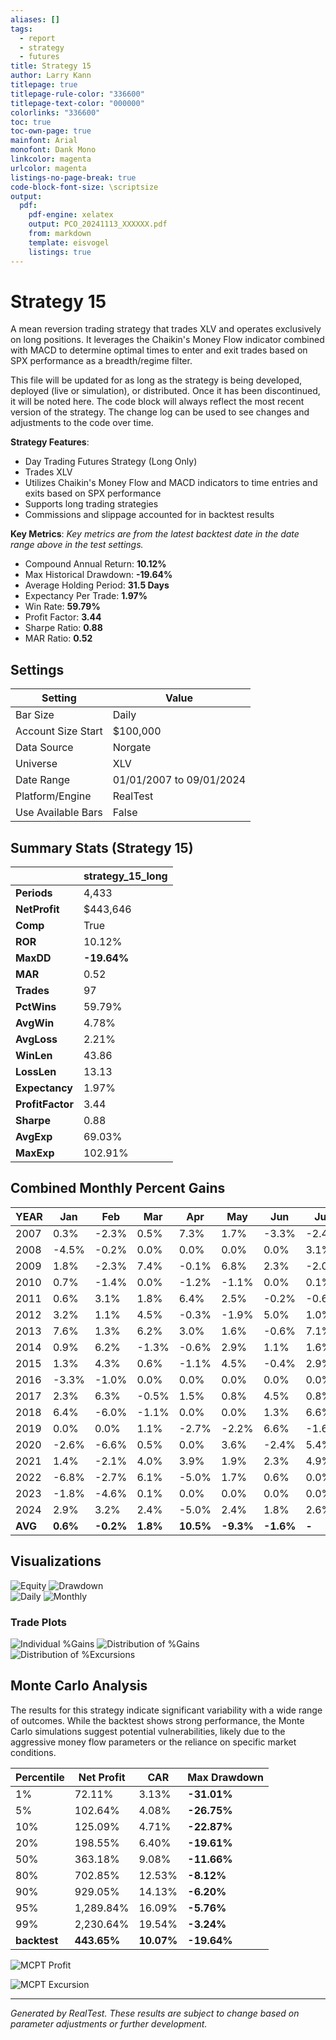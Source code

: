 ```yaml
---
aliases: []
tags: 
  - report
  - strategy
  - futures
title: Strategy 15
author: Larry Kann
titlepage: true
titlepage-rule-color: "336600"
titlepage-text-color: "000000"
colorlinks: "336600"
toc: true
toc-own-page: true
mainfont: Arial
monofont: Dank Mono
linkcolor: magenta
urlcolor: magenta
listings-no-page-break: true
code-block-font-size: \scriptsize
output:
  pdf:
    pdf-engine: xelatex
    output: PCO_20241113_XXXXXX.pdf
    from: markdown
    template: eisvogel
    listings: true
---
```

# Strategy 15

A mean reversion trading strategy that trades XLV and operates exclusively on long positions. It leverages the Chaikin's Money Flow indicator combined with MACD to determine optimal times to enter and exit trades based on SPX performance as a breadth/regime filter.

This file will be updated for as long as the strategy is being developed, deployed (live or simulation), or distributed. Once it has been discontinued, it will be noted here. The code block will always reflect the most recent version of the strategy. The change log can be used to see changes and adjustments to the code over time.

**Strategy Features**:

- Day Trading Futures Strategy (Long Only)
- Trades XLV
- Utilizes Chaikin's Money Flow and MACD indicators to time entries and exits based on SPX performance
- Supports long trading strategies
- Commissions and slippage accounted for in backtest results

**Key Metrics**: _Key metrics are from the latest backtest date in the date range above in the test settings._

- Compound Annual Return: **10.12%**
- Max Historical Drawdown: **-19.64%**
- Average Holding Period: **31.5 Days**
- Expectancy Per Trade: **1.97%**
- Win Rate: **59.79%**
- Profit Factor: **3.44**
- Sharpe Ratio: **0.88**
- MAR Ratio: **0.52**

## Settings

| Setting            | Value                    |
| ------------------ | ------------------------ |
| Bar Size           | Daily                    |
| Account Size Start | $100,000                 |
| Data Source        | Norgate                  |
| Universe           | XLV                      |
| Date Range         | 01/01/2007 to 09/01/2024 |
| Platform/Engine    | RealTest                 |
| Use Available Bars | False                    |

## Summary Stats (Strategy 15)

|              | strategy_15_long |
| ------------ | ---------------- |
| **Periods**      | 4,433            |
| **NetProfit**    | $443,646         |
| **Comp**         | True             |
| **ROR**          | 10.12%           |
| **MaxDD**        | **-19.64%**      |
| **MAR**          | 0.52             |
| **Trades**       | 97               |
| **PctWins**      | 59.79%           |
| **AvgWin**       | 4.78%            |
| **AvgLoss**      | 2.21%            |
| **WinLen**       | 43.86            |
| **LossLen**      | 13.13            |
| **Expectancy**   | 1.97%            |
| **ProfitFactor** | 3.44             |
| **Sharpe**       | 0.88             |
| **AvgExp**       | 69.03%           |
| **MaxExp**       | 102.91%          |

## Combined Monthly Percent Gains

| YEAR | Jan   | Feb    | Mar    | Apr   | May   | Jun  | Jul  | Aug    | Sep    | Oct    | Nov    | Dec    | **TOTAL** | MaxDD   |
| ---- | ----- | ------ | ------ | ----- | ----- | ---- | ---- | ------ | ------ | ------ | ------ | ------ | -------- | ------- |
| 2007 | 0.3%  | -2.3%  | 0.5%   | 7.3%  | 1.7%  | -3.3% | -2.4% | 1.0%   | 0.0%   | -0.3% | -0.7% | 0.0%  | **1.3%**  | -8.5%   |
| 2008 | -4.5% | -0.2%  | 0.0%   | 0.0%  | 0.0%  | 0.0% | 3.1% | 0.0%   | -6.1%  | -2.3% | 0.0%  | 0.0%  | **-10.0%** | -12.3%  |
| 2009 | 1.8%  | -2.3%  | 7.4%   | -0.1% | 6.8%  | 2.3% | -2.0% | 2.1%   | 0.6%   | -2.1% | 9.3%  | 1.8%  | **27.9%**  | -10.9%  |
| 2010 | 0.7%  | -1.4%  | 0.0%   | -1.2% | -1.1% | 0.0% | 0.1% | -1.7%  | 9.1%   | 2.2%  | -2.9% | 4.6%  | **8.2%**   | -11.1%  |
| 2011 | 0.6%  | 3.1%   | 1.8%   | 6.4%  | 2.5%  | -0.2% | -0.6% | -6.9%  | 0.0%   | 2.0%  | 0.0%  | 3.0%  | **11.6%**  | -8.5%   |
| 2012 | 3.2%  | 1.1%   | 4.5%   | -0.3% | -1.9% | 5.0% | 1.0% | 1.2%   | 3.8%   | -0.2% | -3.3% | -0.1% | **14.5%**  | -7.4%   |
| 2013 | 7.6%  | 1.3%   | 6.2%   | 3.0%  | 1.6%  | -0.6% | 7.1% | -3.5%  | 3.2%   | 4.2%  | 4.6%  | 0.7%  | **40.9%**  | -5.2%   |
| 2014 | 0.9%  | 6.2%   | -1.3%  | -0.6% | 2.9%  | 1.1% | 1.6% | 0.3%   | 0.2%   | -0.2% | 2.0%  | 1.4%  | **10.5%**  | -9.3%   |
| 2015 | 1.3%  | 4.3%   | 0.6%   | -1.1% | 4.5%  | -0.4% | 2.9% | -4.9%  | -1.0%  | 0.0%  | 0.0%  | 1.6%  | **-9.3%**  | -11.1%  |
| 2016 | -3.3% | -1.0%  | 0.0%   | 0.0%  | 0.0%  | 0.0% | 0.0% | 0.0%   | 1.8%   | -6.5% | 2.0%  | 0.7%  | **-6.4%**  | -10.7%  |
| 2017 | 2.3%  | 6.3%   | -0.5%  | 1.5%  | 0.8%  | 4.5% | 0.8% | 1.7%   | 0.9%   | -0.7% | 2.8%  | -0.5% | **21.4%**  | -3.7%   |
| 2018 | 6.4%  | -6.0%  | -1.1%  | 0.0%  | 0.0%  | 1.3% | 6.6% | 4.3%   | 3.0%   | -2.7% | 0.0%  | -5.8% | **5.0%**   | -11.5%  |
| 2019 | 0.0%  | 0.0%   | 1.1%   | -2.7% | -2.2% | 6.6% | -1.6% | -0.6%  | -0.1%  | 5.1%  | 5.0%  | 3.5%  | **14.3%**  | -6.8%   |
| 2020 | -2.6% | -6.6%  | 0.5%   | 0.0%  | 3.6%  | -2.4% | 5.4% | 2.6%   | -5.8%  | -0.8% | 7.9%  | 3.8%  | **4.6%**   | -13.3%  |
| 2021 | 1.4%  | -2.1%  | 4.0%   | 3.9%  | 1.9%  | 2.3% | 4.9% | 2.3%   | -5.4%  | 5.1%  | -3.1% | 9.0%  | **25.9%**  | -8.0%   |
| 2022 | -6.8% | -2.7%  | 6.1%   | -5.0% | 1.7%  | 0.6% | 0.0% | -1.4%  | 1.6%   | 2.2%  | 7.2%  | -1.9% | **0.7%**   | -10.1%  |
| 2023 | -1.8% | -4.6%  | 0.1%   | 0.0%  | 0.0%  | 0.0% | 0.0% | -0.0%  | -1.8%  | -3.1% | 4.2%  | 4.3%  | **-3.0%**  | -11.3%  |
| 2024 | 2.9%  | 3.2%   | 2.4%   | -5.0% | 2.4%  | 1.8% | 2.6% | 5.0%   | n/a    | n/a   | n/a   | n/a   | **16.1%**  | -6.3%   |
| **AVG** | **0.6%** | **-0.2%** | **1.8%** | **10.5%** | **-9.3%** | **-1.6%** | **-** | **-**   | **-**   | **-**   | **-**   | **-**   | **-9.3%** | **-**    |

## Visualizations

![Equity](images/graph2.png) 
![Drawdown](graph3.png)  
![Daily](images/graph5.png) 
![Monthly](images/graph7.png)

### Trade Plots

![Individual %Gains](images/plot0.png) ![Distribution of %Gains](images/plot1.png)  
![Distribution of %Excursions](images/plot2.png)
## Monte Carlo Analysis

The results for this strategy indicate significant variability with a wide range of outcomes. While the backtest shows strong performance, the Monte Carlo simulations suggest potential vulnerabilities, likely due to the aggressive money flow parameters or the reliance on specific market conditions.

| Percentile | Net Profit | CAR     | Max Drawdown    |
| ---------- | ---------- | ------- | ---------------- |
| 1%         | 72.11%     | 3.13%   | **-31.01%**      |
| 5%         | 102.64%    | 4.08%   | **-26.75%**      |
| 10%        | 125.09%    | 4.71%   | **-22.87%**      |
| 20%        | 198.55%    | 6.40%   | **-19.61%**      |
| 50%        | 363.18%    | 9.08%   | **-11.66%**      |
| 80%        | 702.85%    | 12.53%  | **-8.12%**       |
| 90%        | 929.05%    | 14.13%  | **-6.20%**       |
| 95%        | 1,289.84%  | 16.09%  | **-5.76%**       |
| 99%        | 2,230.64%  | 19.54%  | **-3.24%**       |
| **backtest** | **443.65%** | **10.07%** | **-19.64%**       |

![MCPT Profit](images/plot4.png)

![MCPT Excursion](images/plot5.png)

---
*Generated by RealTest. These results are subject to change based on parameter adjustments or further development.*